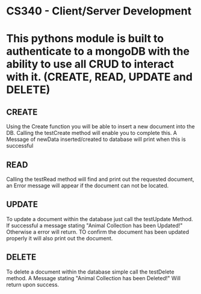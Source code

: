 <h1>CS340 - Client/Server Development<h1>


This pythons module is built to authenticate to a mongoDB with the ability to use all CRUD to interact with it. (CREATE, READ, UPDATE and DELETE)

  <h2>CREATE</h2>
Using the Create function you will be able to insert a new document into the DB.
Calling the testCreate method will enable you to complete this. A Message of newData inserted/created to database will print when this is successful

<h2>READ</h2>
Calling the testRead method will find and print out the requested document, an Error message will appear if the document can not be located.

<h2>UPDATE </h2>
To update a document within the database just call the testUpdate Method. If successful a message stating "Animal Collection has been Updated!" Otherwise a error will return. TO confirm the document has been updated properly it will also print out the document.

<h2>DELETE</h2>
To delete a document within the database simple call the testDelete method. A Message stating "Animal Collection has been Deleted!" Will return upon success.


